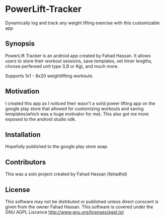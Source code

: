 # PowerLift-Tracker
Dynamically log and track any weight lifting exercise with this customizable app

## Synopsis

PowerLift Tracker is an android app created by Fahad Hassan. It allows users to store their workout sessions, save templates,
set timer lengths, choose perfereed unit type (LB or Kg), and much more.

Supports 1x1 - 8x20 weightlifting workouts


## Motivation
I created this app as I noticed their wasn't a solid power lifting app on the google play store that allowed for customizing workouts and saving templates(which was a huge motivator for me). This also got me more exposed to the android studio sdk.
## Installation

Hopefully published to the google play store asap.


## Contributors
This was a solo project created by Fahad Hassan (fahadhd)

## License
This software may not be distrbuted or published unless direct conscent is given from the owner Fahad Hassan.
This software is covered under the GNU AGPL Liscence http://www.gnu.org/licenses/agpl.txt

